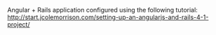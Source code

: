 Angular + Rails application configured using the following tutorial: http://start.jcolemorrison.com/setting-up-an-angularjs-and-rails-4-1-project/